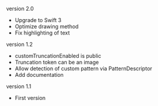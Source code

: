 version 2.0

* Upgrade to Swift 3
* Optimize drawing method
* Fix highlighting of text

version 1.2

* customTruncationEnabled is public
* Truncation token can be an image
* Allow detection of custom pattern via PatternDescriptor
* Add documentation

version 1.1

* First version
